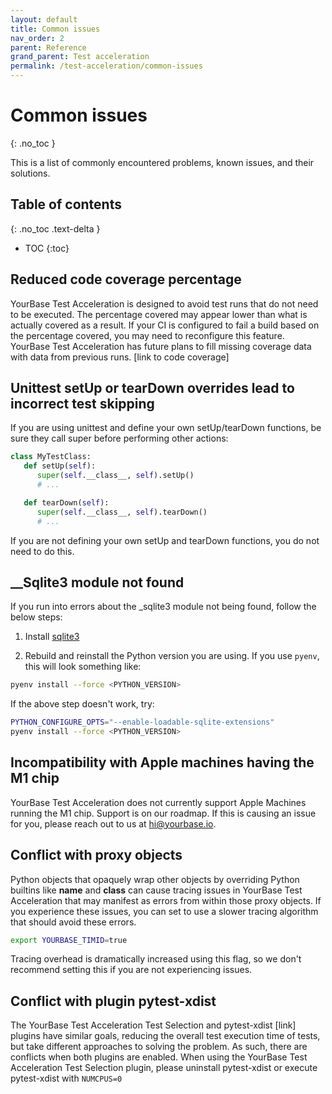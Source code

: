 ```yaml
---
layout: default
title: Common issues
nav_order: 2
parent: Reference
grand_parent: Test acceleration
permalink: /test-acceleration/common-issues
---
```


# Common issues
{: .no_toc }

This is a list of commonly encountered problems, known issues, and their solutions.

## Table of contents
{: .no_toc .text-delta }

- TOC
{:toc}

## Reduced code coverage percentage
YourBase Test Acceleration is designed to avoid test runs that do not need to be executed. The percentage covered may appear lower than what is actually covered as a result. If your CI is configured to fail a build based on the percentage covered, you may need to reconfigure this feature. YourBase Test Acceleration has future plans to fill missing coverage data with data from previous runs. [link to code coverage]

## Unittest setUp or tearDown overrides lead to incorrect test skipping

If you are using unittest and define your own setUp/tearDown functions, be sure they call super before performing other actions:

```python
class MyTestClass:
   def setUp(self):
      super(self.__class__, self).setUp()
      # ...

   def tearDown(self):
      super(self.__class__, self).tearDown()
      # ...
```

If you are not defining your own setUp and tearDown functions, you do not need to do this.

## __Sqlite3 module not found
If you run into errors about the _sqlite3 module not being found, follow the below steps:

1. Install <a href="https://www.sqlite.org/quickstart.html">sqlite3</a>

2. Rebuild and reinstall the Python version you are using. If you use `pyenv`, this will look something like:

```bash
pyenv install --force <PYTHON_VERSION>
```

If the above step doesn't work, try:
```bash
PYTHON_CONFIGURE_OPTS="--enable-loadable-sqlite-extensions"
pyenv install --force <PYTHON_VERSION>
```

## Incompatibility with Apple machines having the M1 chip

YourBase Test Acceleration does not currently support Apple Machines running the M1 chip. Support is on our roadmap. If this is causing an issue for you, please reach out to us at hi@yourbase.io.

## Conflict with proxy objects

Python objects that opaquely wrap other objects by overriding Python builtins like __name__ and __class__ can cause tracing issues in YourBase Test Acceleration that may manifest as errors from within those proxy objects. If you experience these issues, you can set to use a slower tracing algorithm that should avoid these errors. 

```bash
export YOURBASE_TIMID=true
```

Tracing overhead is dramatically increased using this flag, so we don't recommend setting this if you are not experiencing issues.

## Conflict with plugin pytest-xdist

The YourBase Test Acceleration Test Selection and pytest-xdist [link] plugins have similar goals, reducing the overall test execution time of tests, but take different approaches to solving the problem. As such, there are conflicts when both plugins are enabled. When using the YourBase Test Acceleration Test Selection plugin, please uninstall pytest-xdist or execute pytest-xdist with `NUMCPUS=0`
